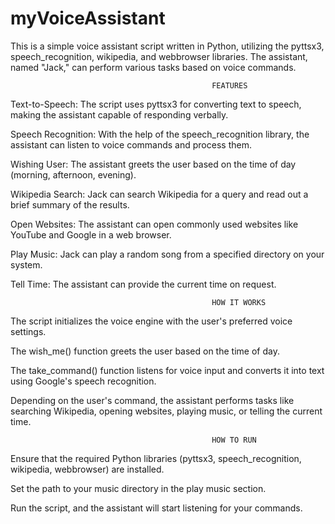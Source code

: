 # myVoiceAssistant
This is a simple voice assistant script written in Python, utilizing the pyttsx3, speech_recognition, wikipedia, and webbrowser libraries. The assistant, named "Jack," can perform various tasks based on voice commands.

                                                 FEATURES

Text-to-Speech: The script uses pyttsx3 for converting text to speech, making the assistant capable of responding verbally.

Speech Recognition: With the help of the speech_recognition library, the assistant can listen to voice commands and process them.

Wishing User: The assistant greets the user based on the time of day (morning, afternoon, evening).

Wikipedia Search: Jack can search Wikipedia for a query and read out a brief summary of the results.

Open Websites: The assistant can open commonly used websites like YouTube and Google in a web browser.

Play Music: Jack can play a random song from a specified directory on your system.

Tell Time: The assistant can provide the current time on request.

                                                 HOW IT WORKS

The script initializes the voice engine with the user's preferred voice settings.

The wish_me() function greets the user based on the time of day.

The take_command() function listens for voice input and converts it into text using Google's speech recognition.

Depending on the user's command, the assistant performs tasks like searching Wikipedia, opening websites, playing music, or telling the current time.

                                                 HOW TO RUN

Ensure that the required Python libraries (pyttsx3, speech_recognition, wikipedia, webbrowser) are installed.

Set the path to your music directory in the play music section.

Run the script, and the assistant will start listening for your commands.
